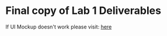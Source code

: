 # Final copy of Lab 1 Deliverables

If UI Mockup doesn't work please visit: [here](https://www.dropbox.com/s/lt3ys1oc4lxwyrq/%5BFINAL%5D%2005.%20BCS3-WIT_UI%20Mockups.pdf?dl=0)
